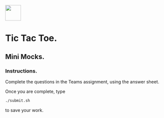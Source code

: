 
<img src="images/python-logo.png" width="50" height="50"></img>

# Tic Tac Toe.
## Mini Mocks.
### Instructions.

Complete the questions in the Teams assignment, using the answer sheet.

 Once you are complete, type 

 ```bash
 ./submit.sh
 ``` 

 to save your work.